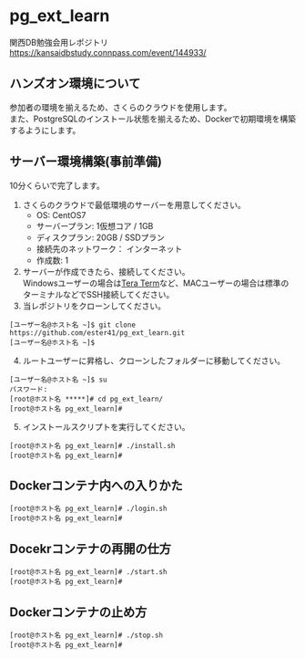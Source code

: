 # pg_ext_learn
関西DB勉強会用レポジトリ  
https://kansaidbstudy.connpass.com/event/144933/

## ハンズオン環境について
参加者の環境を揃えるため、さくらのクラウドを使用します。  
また、PostgreSQLのインストール状態を揃えるため、Dockerで初期環境を構築するようにします。

## サーバー環境構築(事前準備)
10分くらいで完了します。

1. さくらのクラウドで最低環境のサーバーを用意してください。  
    - OS: CentOS7
    - サーバープラン: 1仮想コア / 1GB
    - ディスクプラン: 20GB / SSDプラン
    - 接続先のネットワーク： インターネット
    - 作成数: 1
2. サーバーが作成できたら、接続してください。  
Windowsユーザーの場合は[Tera Term](https://ja.osdn.net/projects/ttssh2/)など、MACユーザーの場合は標準のターミナルなどでSSH接続してください。
3. 当レポジトリをクローンしてください。
```terminal
[ユーザー名@ホスト名 ~]$ git clone https://github.com/ester41/pg_ext_learn.git
[ユーザー名@ホスト名 ~]$ 
```
4. ルートユーザーに昇格し、クローンしたフォルダーに移動してください。
```terminal
[ユーザー名@ホスト名 ~]$ su
パスワード:
[root@ホスト名 *****]# cd pg_ext_learn/
[root@ホスト名 pg_ext_learn]# 
```
5. インストールスクリプトを実行してください。
```terminal
[root@ホスト名 pg_ext_learn]# ./install.sh
[root@ホスト名 pg_ext_learn]# 
```

## Dockerコンテナ内への入りかた
```terminal
[root@ホスト名 pg_ext_learn]# ./login.sh
[root@ホスト名 pg_ext_learn]# 
```

## Docekrコンテナの再開の仕方
```terminal
[root@ホスト名 pg_ext_learn]# ./start.sh
[root@ホスト名 pg_ext_learn]# 
```

## Dockerコンテナの止め方
```terminal
[root@ホスト名 pg_ext_learn]# ./stop.sh
[root@ホスト名 pg_ext_learn]# 
```
